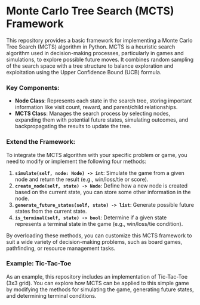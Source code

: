 # Monte Carlo Tree Search (MCTS) Framework

This repository provides a basic framework for implementing a Monte Carlo Tree Search (MCTS) algorithm in Python. MCTS is a heuristic search algorithm used in decision-making processes, particularly in games and simulations, to explore possible future moves. It combines random sampling of the search space with a tree structure to balance exploration and exploitation using the Upper Confidence Bound (UCB) formula.

### Key Components:
- **Node Class**: Represents each state in the search tree, storing important information like visit count, reward, and parent/child relationships.
- **MCTS Class**: Manages the search process by selecting nodes, expanding them with potential future states, simulating outcomes, and backpropagating the results to update the tree.

### Extend the Framework:
To integrate the MCTS algorithm with your specific problem or game, you need to modify or implement the following four methods:

1. **`simulate(self, node: Node) -> int`**: Simulate the game from a given node and return the result (e.g., win/loss/tie or score).
2. **`create_node(self, state) -> Node`**: Define how a new node is created based on the current state, you can store some other information in the node.
3. **`generate_future_states(self, state) -> list`**: Generate possible future states from the current state.
4. **`is_terminal(self, state) -> bool`**: Determine if a given state represents a terminal state in the game (e.g., win/loss/tie condition).

By overloading these methods, you can customize this MCTS framework to suit a wide variety of decision-making problems, such as board games, pathfinding, or resource management tasks.

### Example: Tic-Tac-Toe
As an example, this repository includes an implementation of Tic-Tac-Toe (3x3 grid). You can explore how MCTS can be applied to this simple game by modifying the methods for simulating the game, generating future states, and determining terminal conditions.
